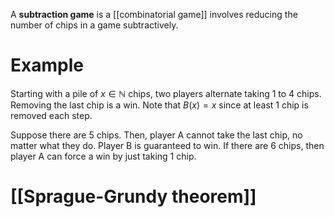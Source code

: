 A **subtraction game** is a [[combinatorial game]] involves reducing the number of chips in a game subtractively.

# Example

Starting with a pile of $x \in \mathbb{N}$ chips, two players alternate taking 1 to 4 chips. Removing the last chip is a win. Note that $B(x) = x$ since at least 1 chip is removed each step.

Suppose there are 5 chips. Then, player A cannot take the last chip, no matter what they do. Player B is guaranteed to win. If there are 6 chips, then player A can force a win by just taking 1 chip.

# [[Sprague-Grundy theorem]]